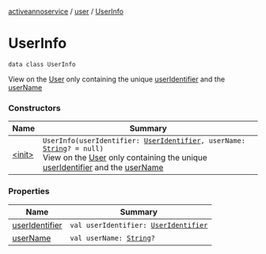 [activeannoservice](../../index.md) / [user](../index.md) / [UserInfo](./index.md)

# UserInfo

`data class UserInfo`

View on the [User](../-user/index.md) only containing the unique [userIdentifier](user-identifier.md) and the [userName](user-name.md)

### Constructors

| Name | Summary |
|---|---|
| [&lt;init&gt;](-init-.md) | `UserInfo(userIdentifier: `[`UserIdentifier`](../../config.userroles/-user-identifier.md)`, userName: `[`String`](https://kotlinlang.org/api/latest/jvm/stdlib/kotlin/-string/index.html)`? = null)`<br>View on the [User](../-user/index.md) only containing the unique [userIdentifier](user-identifier.md) and the [userName](user-name.md) |

### Properties

| Name | Summary |
|---|---|
| [userIdentifier](user-identifier.md) | `val userIdentifier: `[`UserIdentifier`](../../config.userroles/-user-identifier.md) |
| [userName](user-name.md) | `val userName: `[`String`](https://kotlinlang.org/api/latest/jvm/stdlib/kotlin/-string/index.html)`?` |
